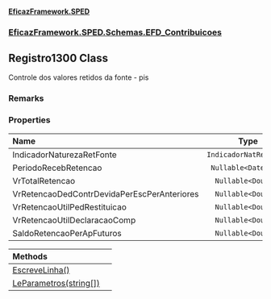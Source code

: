 #### [EficazFramework.SPED](EficazFrameworkSPED.md 'EficazFramework SPED')
### [EficazFramework.SPED.Schemas.EFD_Contribuicoes](EficazFramework.SPED.Schemas.EFD_Contribuicoes.md 'EficazFramework.SPED.Schemas.EFD_Contribuicoes')

## Registro1300 Class

Controle dos valores retidos da fonte - pis

### Remarks
### Properties

| Name | Type | |
| :--- | :---: | :--- |
| IndicadorNaturezaRetFonte | `IndicadorNatRetFonte` |  |
| PeriodoRecebRetencao | `Nullable<DateTime>` |  |
| VrTotalRetencao | `Nullable<Double>` |  |
| VrRetencaoDedContrDevidaPerEscPerAnteriores | `Nullable<Double>` |  |
| VrRetencaoUtilPedRestituicao | `Nullable<Double>` |  |
| VrRetencaoUtilDeclaracaoComp | `Nullable<Double>` |  |
| SaldoRetencaoPerApFuturos | `Nullable<Double>` |  |

| Methods | |
| :--- | :--- |
| [EscreveLinha()](EficazFramework.SPED.Schemas.EFD_Contribuicoes/Registro1300/EscreveLinha().md 'EficazFramework.SPED.Schemas.EFD_Contribuicoes.Registro1300.EscreveLinha()') | |
| [LeParametros(string[])](EficazFramework.SPED.Schemas.EFD_Contribuicoes/Registro1300/LeParametros(string[]).md 'EficazFramework.SPED.Schemas.EFD_Contribuicoes.Registro1300.LeParametros(string[])') | |
